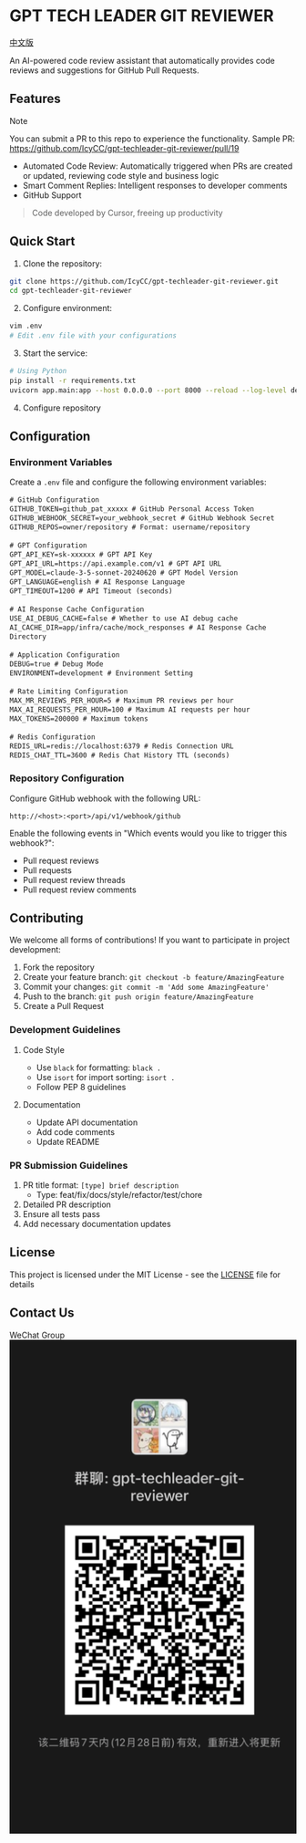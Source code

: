 # GPT TECH LEADER GIT REVIEWER

[中文版](README.md)

An AI-powered code review assistant that automatically provides code reviews and suggestions for GitHub Pull Requests.

## Features

> [!NOTE]  
> You can submit a PR to this repo to experience the functionality. Sample PR: https://github.com/IcyCC/gpt-techleader-git-reviewer/pull/19

- Automated Code Review: Automatically triggered when PRs are created or updated, reviewing code style and business logic
- Smart Comment Replies: Intelligent responses to developer comments
- GitHub Support

> Code developed by Cursor, freeing up productivity

## Quick Start

1. Clone the repository:
```bash
git clone https://github.com/IcyCC/gpt-techleader-git-reviewer.git
cd gpt-techleader-git-reviewer
```

2. Configure environment:
```bash
vim .env
# Edit .env file with your configurations
```

3. Start the service:
```bash
# Using Python
pip install -r requirements.txt
uvicorn app.main:app --host 0.0.0.0 --port 8000 --reload --log-level debug
```

4. Configure repository

## Configuration

### Environment Variables

Create a `.env` file and configure the following environment variables:

```env
# GitHub Configuration
GITHUB_TOKEN=github_pat_xxxxx # GitHub Personal Access Token
GITHUB_WEBHOOK_SECRET=your_webhook_secret # GitHub Webhook Secret
GITHUB_REPOS=owner/repository # Format: username/repository

# GPT Configuration
GPT_API_KEY=sk-xxxxxx # GPT API Key
GPT_API_URL=https://api.example.com/v1 # GPT API URL
GPT_MODEL=claude-3-5-sonnet-20240620 # GPT Model Version
GPT_LANGUAGE=english # AI Response Language
GPT_TIMEOUT=1200 # API Timeout (seconds)

# AI Response Cache Configuration
USE_AI_DEBUG_CACHE=false # Whether to use AI debug cache
AI_CACHE_DIR=app/infra/cache/mock_responses # AI Response Cache Directory

# Application Configuration
DEBUG=true # Debug Mode
ENVIRONMENT=development # Environment Setting

# Rate Limiting Configuration
MAX_MR_REVIEWS_PER_HOUR=5 # Maximum PR reviews per hour
MAX_AI_REQUESTS_PER_HOUR=100 # Maximum AI requests per hour
MAX_TOKENS=200000 # Maximum tokens

# Redis Configuration
REDIS_URL=redis://localhost:6379 # Redis Connection URL
REDIS_CHAT_TTL=3600 # Redis Chat History TTL (seconds)
```

### Repository Configuration
Configure GitHub webhook with the following URL:
```
http://<host>:<port>/api/v1/webhook/github
```

Enable the following events in "Which events would you like to trigger this webhook?":
- Pull request reviews
- Pull requests
- Pull request review threads
- Pull request review comments

## Contributing

We welcome all forms of contributions! If you want to participate in project development:

1. Fork the repository
2. Create your feature branch: `git checkout -b feature/AmazingFeature`
3. Commit your changes: `git commit -m 'Add some AmazingFeature'`
4. Push to the branch: `git push origin feature/AmazingFeature`
5. Create a Pull Request

### Development Guidelines

1. Code Style
   - Use `black` for formatting: `black .`
   - Use `isort` for import sorting: `isort .`
   - Follow PEP 8 guidelines

2. Documentation
   - Update API documentation
   - Add code comments
   - Update README

### PR Submission Guidelines

1. PR title format: `[type] brief description`
   - Type: feat/fix/docs/style/refactor/test/chore
2. Detailed PR description
3. Ensure all tests pass
4. Add necessary documentation updates

## License

This project is licensed under the MIT License - see the [LICENSE](LICENSE) file for details

## Contact Us

WeChat Group
![WeChat Group](./docs/wx.png)